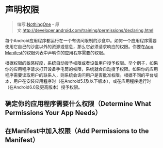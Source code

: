 ﻿# 声明权限

> 编写:[NothingOne](https://github.com/NothingOne) - 原文:<http://developer.android.com/training/permissions/declaring.html>

每个Android应用程序都运行在一个有访问限制的沙盒中。如何一个应用程序需要使用它自己的沙盒以外的资源或信息，那么它必须请求响应的权限。你要在[App Manifest](http://developer.android.com/guide/topics/manifest/manifest-intro.html)的权限列表中声明你的应用程序需要的权限。

根据权限的敏感程度，系统自动授予权限或者设备用户授予权限。举个例子，如果你的应用程序请求打开设备手电筒的权限，系统就会自动授予权限。如果你的应用程序需要读取用户的联系人，则系统会询问用户是否批准权限。根据不同的平台版本，用户在安装应用程序时（在Android5.1及以下版本），或在应用程序运行时（在Android6.0及更高版本）授予权限。


## 确定你的应用程序需要什么权限（Determine What Permissions Your App Needs）


## 在Manifest中加入权限（Add Permissions to the Manifest）

